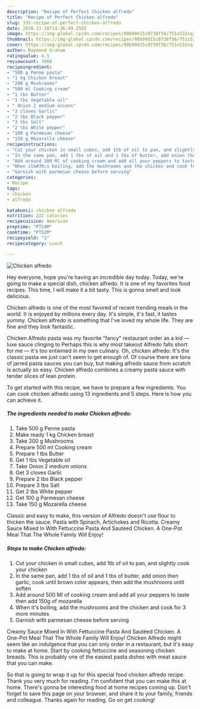 ```yaml
---
description: "Recipe of Perfect Chicken alfredo"
title: "Recipe of Perfect Chicken alfredo"
slug: 335-recipe-of-perfect-chicken-alfredo
date: 2020-11-18T14:36:49.258Z
image: https://img-global.cpcdn.com/recipes/98b99d15c8738f56/751x532cq70/chicken-alfredo-recipe-main-photo.jpg
thumbnail: https://img-global.cpcdn.com/recipes/98b99d15c8738f56/751x532cq70/chicken-alfredo-recipe-main-photo.jpg
cover: https://img-global.cpcdn.com/recipes/98b99d15c8738f56/751x532cq70/chicken-alfredo-recipe-main-photo.jpg
author: Raymond Graham
ratingvalue: 4.5
reviewcount: 7660
recipeingredient:
- "500 g Penne pasta"
- "1 kg Chicken breast"
- "200 g Mushrooms"
- "500 ml Cooking cream"
- "1 tbs Butter"
- "1 tbs Vegetable oil"
- " Onion 2 medium onions"
- "3 cloves Garlic"
- "2 tbs Black pepper"
- "3 tbs Salt"
- "2 tbs White pepper"
- "100 g Parmesan cheese"
- "150 g Mozarella cheese"
recipeinstructions:
- "Cut your chicken in small cubes, add 1tb of oil to pan, and slightly cook your chicken"
- "In the same pan, add 1 tbs of oil and 1 tbs of butter, add onion then garlic, cook until brown color appears, then add the mushrooms until soften"
- "Add around 500 Ml of cooking cream and add all your peppers to taste then add 150g of mozarella"
- "When it&#39;s boiling, add the mushrooms and the chicken and cook for 3 more minutes"
- "Garnish with parmesan cheese before serving"
categories:
- Recipe
tags:
- chicken
- alfredo

katakunci: chicken alfredo 
nutrition: 222 calories
recipecuisine: American
preptime: "PT24M"
cooktime: "PT52M"
recipeyield: "1"
recipecategory: Lunch

---
```



![Chicken alfredo](https://img-global.cpcdn.com/recipes/98b99d15c8738f56/751x532cq70/chicken-alfredo-recipe-main-photo.jpg)

Hey everyone, hope you're having an incredible day today. Today, we're going to make a special dish, chicken alfredo. It is one of my favorites food recipes. This time, I will make it a bit tasty. This is gonna smell and look delicious.

Chicken alfredo is one of the most favored of recent trending meals in the world. It is enjoyed by millions every day. It's simple, it's fast, it tastes yummy. Chicken alfredo is something that I've loved my whole life. They are fine and they look fantastic.

Chicken Alfredo pasta was my favorite &#34;fancy&#34; restaurant order as a kid — luxe sauce clinging to Perhaps this is why most takeout Alfredo falls short for me — it&#39;s too entwined in my own culinary. Oh, chicken alfredo: It&#39;s the classic pasta we just can&#39;t seem to get enough of. Of course there are tons of jarred pasta sauces you can buy, but making alfredo sauce from scratch is actually so easy. Chicken alfredo combines a creamy pasta sauce with tender slices of lean protein.


To get started with this recipe, we have to prepare a few ingredients. You can cook chicken alfredo using 13 ingredients and 5 steps. Here is how you can achieve it.

<!--inarticleads1-->

##### The ingredients needed to make Chicken alfredo:

1. Take 500 g Penne pasta
1. Make ready 1 kg Chicken breast
1. Take 200 g Mushrooms
1. Prepare 500 ml Cooking cream
1. Prepare 1 tbs Butter
1. Get 1 tbs Vegetable oil
1. Take  Onion 2 medium onions
1. Get 3 cloves Garlic
1. Prepare 2 tbs Black pepper
1. Prepare 3 tbs Salt
1. Get 2 tbs White pepper
1. Get 100 g Parmesan cheese
1. Take 150 g Mozarella cheese


Classic and easy to make, this version of Alfredo doesn&#39;t use flour to thicken the sauce. Pasta with Spinach, Artichokes and Ricotta. Creamy Sauce Mixed In With Fettuccine Pasta And Sautéed Chicken. A One-Pot Meal That The Whole Family Will Enjoy! 

<!--inarticleads2-->

##### Steps to make Chicken alfredo:

1. Cut your chicken in small cubes, add 1tb of oil to pan, and slightly cook your chicken
1. In the same pan, add 1 tbs of oil and 1 tbs of butter, add onion then garlic, cook until brown color appears, then add the mushrooms until soften
1. Add around 500 Ml of cooking cream and add all your peppers to taste then add 150g of mozarella
1. When it&#39;s boiling, add the mushrooms and the chicken and cook for 3 more minutes
1. Garnish with parmesan cheese before serving


Creamy Sauce Mixed In With Fettuccine Pasta And Sautéed Chicken. A One-Pot Meal That The Whole Family Will Enjoy! Chicken Alfredo might seem like an indulgence that you can only order in a restaurant, but it&#39;s easy to make at home. Start by cooking fettuccine and seasoning chicken breasts. This is probably one of the easiest pasta dishes with meat sauce that you can make. 

So that is going to wrap it up for this special food chicken alfredo recipe. Thank you very much for reading. I'm confident that you can make this at home. There's gonna be interesting food at home recipes coming up. Don't forget to save this page on your browser, and share it to your family, friends and colleague. Thanks again for reading. Go on get cooking!

